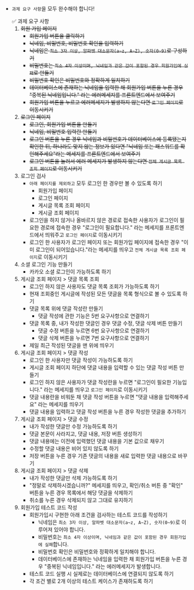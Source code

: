 - `과제 요구 사항`을 모두 완수해야 합니다!

    <aside>
    ✅ 과제 요구 사항

    </aside>

    1. <del>회원 가입 페이지</del>
        - <del>회원가입 버튼을 클릭하기</del>
        - <del>닉네임, 비밀번호, 비밀번호 확인을 입력하기</del>
        - <del>닉네임은 `최소 3자 이상, 알파벳 대소문자(a~z, A~Z), 숫자(0~9)`로 구성하기</del>
        - <del>비밀번호는 `최소 4자 이상이며, 닉네임과 같은 값이 포함된 경우 회원가입에 실패`로 만들기</del>
        - <del>비밀번호 확인은 비밀번호와 정확하게 일치하기</del>
        - <del>데이터베이스에 존재하는 닉네임을 입력한 채 회원가입 버튼을 누른 경우 "중복된 닉네임입니다." 라는 에러메세지를 프론트엔드에서 보여주기</del>
        - <del>회원가입 버튼을 누르고 에러메세지가 발생하지 않는다면 `로그인 페이지`로 이동시키기</del>
    2. <del>로그인 페이지</del>
        - <del>로그인, 회원가입 버튼을 만들기</del>
        - <del>닉네임, 비밀번호 입력란 만들기</del>
        - <del>로그인 버튼을 누른 경우 닉네임과 비밀번호가 데이터베이스에 등록됐는지 확인한 뒤, 하나라도 맞지 않는 정보가 있다면 "닉네임 또는 패스워드를 확인해주세요"라는 메세지를 프론트엔드에서 보여주기</del>
        - <del>로그인 버튼을 눌러서 에러 메세지가 발생하지 않는다면 `전체 게시글 목록 조회 페이지`로 이동시키기</del>
    3. 로그인 검사
        - `아래 페이지를 제외하고` 모두 로그인 한 경우만 볼 수 있도록 하기
            - 회원가입 페이지
            - 로그인 페이지
            - 게시글 목록 조회 페이지
            - 게시글 조회 페이지
        - 로그인을 하지 않거나 올바르지 않은 경로로 접속한 사용자가 로그인이 필요한 경로에 접속한 경우 "로그인이 필요합니다." 라는 메세지를 프론트엔드에서 띄워주고 `로그인 페이지`로 이동시키기
        - 로그인 한 사용자가 로그인 페이지 또는 회원가입 페이지에 접속한 경우 "이미 로그인이 되어있습니다."라는 메세지를 띄우고 `전체 게시글 목록 조회 페이지`로 이동시키기
    4. 소셜 로그인 기능 만들기
        - 카카오 소셜 로그인이 가능하도록 하기
    5. 게시글 조회 페이지 > 댓글 목록 조회
        - 로그인 하지 않은 사용자도 댓글 목록 조회가 가능하도록 하기
        - 현재 조회중인 게시글에 작성된 모든 댓글을 목록 형식으로 볼 수 있도록 하기
        - 댓글 목록 위에 댓글 작성란 만들기
            - 댓글 작성에 관한 기능은 5번 요구사항으로 연결하기
        - 댓글 목록 중, 내가 작성한 댓글인 경우 댓글 수정, 댓글 삭제 버튼 만들기
            - 댓글 수정 버튼을 누르면 6번 요구사항으로 연결하기
            - 댓글 삭제 버튼을 누르면 7번 요구사항으로 연결하기
        - 제일 최근 작성된 댓글을 맨 위에 띄우기
    6. 게시글 조회 페이지 > 댓글 작성
        - 로그인 한 사용자만 댓글 작성이 가능하도록 하기
        - 게시글 조회 페이지 하단에 댓글 내용을 입력할 수 있는 댓글 작성 버튼 만들기
        - 로그인 하지 않은 사용자가 댓글 작성란을 누르면 "로그인이 필요한 기능입니다." 라는 메세지를 띄우고 `로그인 페이지`로 이동시키기
        - 댓글 내용란을 비워둔 채 댓글 작성 버튼을 누르면 "댓글 내용을 입력해주세요" 라는 메세지를 띄우기
        - 댓글 내용을 입력하고 댓글 작성 버튼을 누른 경우 작성한 댓글을 추가하기
    7. 게시글 조회 페이지 > 댓글 수정
        - 내가 작성한 댓글만 수정 가능하도록 하기
        - 댓글 본문이 사라지고, 댓글 내용, 저장 버튼 생성하기
        - 댓글 내용에는 이전에 입력했던 댓글 내용을 기본 값으로 채우기
        - 수정할 댓글 내용은 비어 있지 않도록 하기
        - 저장 버튼을 누른 경우 기존 댓글의 내용을 새로 입력한 댓글 내용으로 바꾸기
    8. 게시글 조회 페이지 > 댓글 삭제
        - 내가 작성한 댓글만 삭제 가능하도록 하기
        - "정말로 삭제하시겠습니까?" 메세지를 띄우고, 확인/취소 버튼 중 "확인" 버튼을 누른 경우 목록에서 해당 댓글을 삭제하기
        - 취소를 누른 경우 삭제되지 않고 그대로 유지하기
    9. 회원가입 테스트 코드 작성
        - 회원가입시 구현한 아래 조건을 검사하는 테스트 코드를 작성하기
            - 닉네임은 `최소 3자 이상, 알파벳 대소문자(a~z, A~Z), 숫자(0~9)`로 이루어져 있어야 합니다.
            - 비밀번호는 `최소 4자 이상이며, 닉네임과 같은 값이 포함된 경우 회원가입에 실패`합니다.
            - 비밀번호 확인은 비밀번호와 정확하게 일치해야 합니다.
            - 데이터베이스에 존재하는 닉네임을 입력한 채 회원가입 버튼을 누른 경우 "중복된 닉네임입니다." 라는 에러메세지가 발생합니다.
        - 테스트 코드 실행 시 실제로는 데이터베이스에 연결되지 않도록 하기
        - 각 조건 별로 2개 이상의 테스트 케이스가 존재하도록 하기
